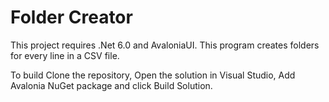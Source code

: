 # Folder Creator

This project requires .Net 6.0 and AvaloniaUI.
This program creates folders for every line in a CSV file.

To build Clone the repository, Open the solution in Visual Studio, Add Avalonia NuGet package and click Build Solution.
